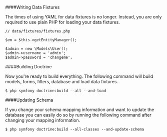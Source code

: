 ####Writing Data Fixtures

The times of using YAML for data fixtures is no longer. Instead, you are only required to use plain PHP for loading your data fixtures.

~~~
// data/fixtures/fixtures.php
 
$em = $this->getEntityManager();
 
$admin = new \Models\User();
$admin->username = 'admin';
$admin->password = 'changeme';
~~~

####Building Doctrine

Now you're ready to build everything. The following command will build models, forms, filters, database and load data fixtures.

~~~
$ php symfony doctrine:build --all --and-load
~~~

####Updating Schema

If you change your schema mapping information and want to update the database you can easily do so by running the following command after changing your mapping information.

~~~
$ php symfony doctrine:build --all-classes --and-update-schema
~~~
